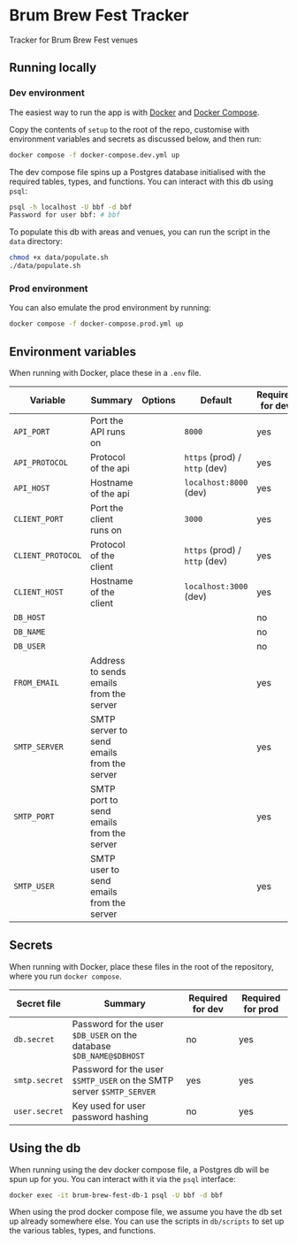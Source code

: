 # Brum Brew Fest Tracker

Tracker for Brum Brew Fest venues

## Running locally

### Dev environment

The easiest way to run the app is with [Docker](https://www.docker.com/) and
[Docker Compose](https://docs.docker.com/compose/).

Copy the contents of `setup` to the root of the repo, customise with environment
variables and secrets as discussed below, and then run:

```sh
docker compose -f docker-compose.dev.yml up
```

The dev compose file spins up a Postgres database initialised with the
required tables, types, and functions.
You can interact with this db using `psql`:

```sh
psql -h localhost -U bbf -d bbf
Password for user bbf: # bbf
```

To populate this db with areas and venues, you can run the script in the `data`
directory:

```sh
chmod +x data/populate.sh
./data/populate.sh
```

### Prod environment

You can also emulate the prod environment by running:

```sh
docker compose -f docker-compose.prod.yml up
```

## Environment variables

When running with Docker, place these in a `.env` file.

|Variable|Summary|Options|Default|Required for dev|Required for prod|
|-|-|-|-|-|-|
|`API_PORT`|Port the API runs on||`8000`|yes|yes|
|`API_PROTOCOL`|Protocol of the api||`https` (prod) / `http` (dev)|yes|yes|
|`API_HOST`|Hostname of the api||`localhost:8000` (dev)|yes|yes|
|`CLIENT_PORT`|Port the client runs on||`3000`|yes|yes|
|`CLIENT_PROTOCOL`|Protocol of the client||`https` (prod) / `http` (dev)|yes|yes|
|`CLIENT_HOST`|Hostname of the client||`localhost:3000` (dev)|yes|yes|
|`DB_HOST`||||no|yes|
|`DB_NAME`||||no|yes|
|`DB_USER`||||no|yes|
|`FROM_EMAIL`|Address to sends emails from the server|||yes|yes|
|`SMTP_SERVER`|SMTP server to send emails from the server|||yes|yes|
|`SMTP_PORT`|SMTP port to send emails from the server|||yes|yes|
|`SMTP_USER`|SMTP user to send emails from the server|||yes|yes|

## Secrets

When running with Docker, place these files in the root of the repository,
where you run `docker compose`.

|Secret file|Summary|Required for dev|Required for prod|
|-|-|-|-|
|`db.secret`|Password for the user `$DB_USER` on the database `$DB_NAME@$DBHOST`|no|yes|
|`smtp.secret`|Password for the user `$SMTP_USER` on the SMTP server `$SMTP_SERVER`|yes|yes|
|`user.secret`|Key used for user password hashing|no|yes|


## Using the db

When running using the dev docker compose file, a Postgres db will be spun up for you.
You can interact with it via the `psql` interface:

```sh
docker exec -it brum-brew-fest-db-1 psql -U bbf -d bbf
```

When using the prod docker compose file, we assume you have the
db set up already somewhere else.
You can use the scripts in `db/scripts` to set up the various
tables, types, and functions.
